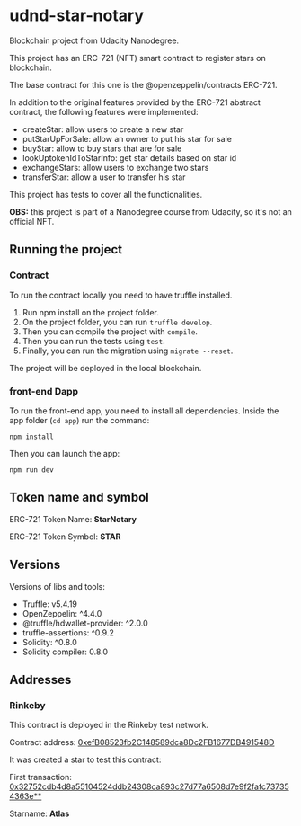 # udnd-star-notary

Blockchain project from Udacity Nanodegree.

This project has an ERC-721 (NFT) smart contract to register stars on blockchain.

The base contract for this one is the @openzeppelin/contracts ERC-721.

In addition to the original features provided by the ERC-721 abstract contract, the 
following features were implemented:

- createStar: allow users to create a new star
- putStarUpForSale: allow an owner to put his star for sale
- buyStar: allow to buy stars that are for sale
- lookUptokenIdToStarInfo: get star details based on star id
- exchangeStars: allow users to exchange two stars
- transferStar: allow a user to transfer his star

This project has tests to cover all the functionalities.

**OBS:** this project is part of a Nanodegree course from Udacity, so it's not an official NFT.

## Running the project

### Contract

To run the contract locally you need to have truffle installed.

1. Run npm install on the project folder.
2. On the project folder, you can run `truffle develop`.
3. Then you can compile the project with `compile`.
4. Then you can run the tests using `test`.
5. Finally, you can run the migration using `migrate --reset`.

The project will be deployed in the local blockchain.

### front-end Dapp

To run the front-end app, you need to install all dependencies. Inside the app folder (`cd app`) run the command:

```
npm install
```

Then you can launch the app:

```
npm run dev
```

## Token name and symbol

ERC-721 Token Name: **StarNotary**

ERC-721 Token Symbol: **STAR**

## Versions

Versions of libs and tools:

- Truffle: v5.4.19
- OpenZeppelin: ^4.4.0
- @truffle/hdwallet-provider: ^2.0.0
- truffle-assertions: ^0.9.2
- Solidity: ^0.8.0
- Solidity compiler: 0.8.0

## Addresses

### Rinkeby

This contract is deployed in the Rinkeby test network.

Contract address: [0xefB08523fb2C148589dca8Dc2FB1677DB491548D](https://rinkeby.etherscan.io/address/0xefB08523fb2C148589dca8Dc2FB1677DB491548D)

It was created a star to test this contract:

First transaction: [0x32752cdb4d8a55104524ddb24308ca893c27d77a6508d7e9f2fafc737354363e**](https://rinkeby.etherscan.io/tx/0x32752cdb4d8a55104524ddb24308ca893c27d77a6508d7e9f2fafc737354363e)

Starname: **Atlas**
